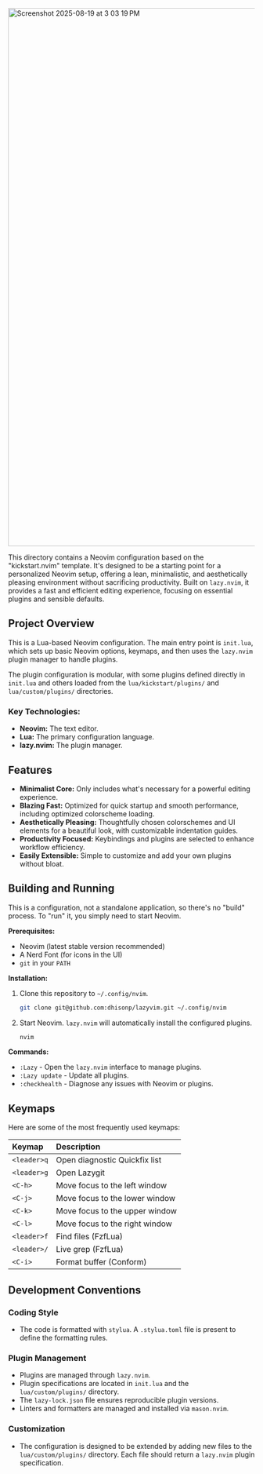 <img width="1448" height="1097" alt="Screenshot 2025-08-19 at 3 03 19 PM" src="https://github.com/user-attachments/assets/b2a476b2-547e-40f3-8f10-359b86137b35" />

This directory contains a Neovim configuration based on the "kickstart.nvim" template. It's designed to be a starting point for a personalized Neovim setup, offering a lean, minimalistic, and aesthetically pleasing environment without sacrificing productivity. Built on `lazy.nvim`, it provides a fast and efficient editing experience, focusing on essential plugins and sensible defaults.

## Project Overview

This is a Lua-based Neovim configuration. The main entry point is `init.lua`, which sets up basic Neovim options, keymaps, and then uses the `lazy.nvim` plugin manager to handle plugins.

The plugin configuration is modular, with some plugins defined directly in `init.lua` and others loaded from the `lua/kickstart/plugins/` and `lua/custom/plugins/` directories.

### Key Technologies:

- **Neovim:** The text editor.
- **Lua:** The primary configuration language.
- **lazy.nvim:** The plugin manager.

## Features

- **Minimalist Core:** Only includes what's necessary for a powerful editing experience.
- **Blazing Fast:** Optimized for quick startup and smooth performance, including optimized colorscheme loading.
- **Aesthetically Pleasing:** Thoughtfully chosen colorschemes and UI elements for a beautiful look, with customizable indentation guides.
- **Productivity Focused:** Keybindings and plugins are selected to enhance workflow efficiency.
- **Easily Extensible:** Simple to customize and add your own plugins without bloat.

## Building and Running

This is a configuration, not a standalone application, so there's no "build" process. To "run" it, you simply need to start Neovim.

**Prerequisites:**

- Neovim (latest stable version recommended)
- A Nerd Font (for icons in the UI)
- `git` in your `PATH`

**Installation:**

1.  Clone this repository to `~/.config/nvim`.
    ```bash
    git clone git@github.com:dhisonp/lazyvim.git ~/.config/nvim
    ```
2.  Start Neovim. `lazy.nvim` will automatically install the configured plugins.
    ```bash
    nvim
    ```

**Commands:**

- `:Lazy` - Open the `lazy.nvim` interface to manage plugins.
- `:Lazy update` - Update all plugins.
- `:checkhealth` - Diagnose any issues with Neovim or plugins.

## Keymaps

Here are some of the most frequently used keymaps:

| Keymap      | Description                    |
| :---------- | :----------------------------- |
| `<leader>q` | Open diagnostic Quickfix list  |
| `<leader>g` | Open Lazygit                   |
| `<C-h>`     | Move focus to the left window  |
| `<C-j>`     | Move focus to the lower window |
| `<C-k>`     | Move focus to the upper window |
| `<C-l>`     | Move focus to the right window |
| `<leader>f` | Find files (FzfLua)            |
| `<leader>/` | Live grep (FzfLua)             |
| `<C-i>`     | Format buffer (Conform)        |

## Development Conventions

### Coding Style

- The code is formatted with `stylua`. A `.stylua.toml` file is present to define the formatting rules.

### Plugin Management

- Plugins are managed through `lazy.nvim`.
- Plugin specifications are located in `init.lua` and the `lua/custom/plugins/` directory.
- The `lazy-lock.json` file ensures reproducible plugin versions.
- Linters and formatters are managed and installed via `mason.nvim`.

### Customization

- The configuration is designed to be extended by adding new files to the `lua/custom/plugins/` directory. Each file should return a `lazy.nvim` plugin specification.
